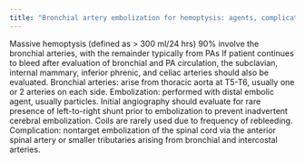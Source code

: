 ```yaml
---
title: "Bronchial artery embolization for hemoptysis: agents, complications"
---
```

Massive hemoptysis (defined as &gt; 300 ml/24 hrs)
90% involve the bronchial arteries, with the remainder typically from PAs
If patient continues to bleed after evaluation of bronchial and PA circulation, the subclavian, internal mammary, inferior phrenic, and celiac arteries should also be evaluated.
Bronchial arteries: arise from thoracic aorta at T5-T6, usually one or 2 arteries on each side.
Embolization: performed with distal embolic agent, usually particles.
Initial angiography should evaluate for rare presence of left-to-right shunt prior to embolization to prevent inadvertent cerebral embolization.
Coils are rarely used due to frequency of rebleeding.
Complication: nontarget embolization of the spinal cord via the anterior spinal artery or smaller tributaries arising from bronchial and intercostal arteries.

